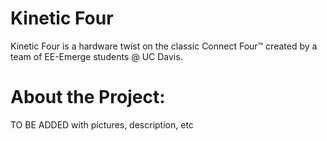 # Kinetic Four
Kinetic Four is a hardware twist on the classic Connect Four™ created by a team of EE-Emerge students @ UC Davis. 

# About the Project:
TO BE ADDED with pictures, description, etc
